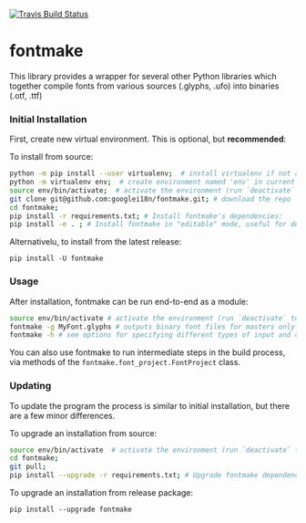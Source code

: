 [![Travis Build Status](https://travis-ci.org/googlei18n/fontmake.svg)](https://travis-ci.org/googlei18n/fontmake)

# fontmake

This library provides a wrapper for several other Python libraries which together compile fonts from various sources (.glyphs, .ufo) into binaries (.otf, .ttf)

### Initial Installation

First, create new virtual environment. 
This is optional, but **recommended**:

To install from source:

```bash
python -m pip install --user virtualenv;  # install virtualenv if not available
python -m virtualenv env;  # create environment named 'env' in current folder
source env/bin/activate;  # activate the environment (run `deactivate` to exit)
git clone git@github.com:googlei18n/fontmake.git; # download the repo
cd fontmake;
pip install -r requirements.txt; # Install fontmake's dependencies:
pip install -e . ; # Install fontmake in "editable" mode, useful for developers
```

Alternativelu, to install from the latest release:

    pip install -U fontmake

### Usage

After installation, fontmake can be run end-to-end as a module:

```bash
source env/bin/activate # activate the environment (run `deactivate` to exit)
fontmake -g MyFont.glyphs # outputs binary font files for masters only
fontmake -h # see options for specifying different types of input and output
```

You can also use fontmake to run intermediate steps in the build process, via methods of the `fontmake.font_project.FontProject` class.

### Updating 

To update the program the process is similar to initial installation, but there are a few minor differences. 

To upgrade an installation from source:

```bash
source env/bin/activate  # activate the environment (run `deactivate` to exit)
cd fontmake;
git pull;
pip install --upgrade -r requirements.txt; # Upgrade fontmake dependencies
```

To upgrade an installation from release package:

    pip install --upgrade fontmake
